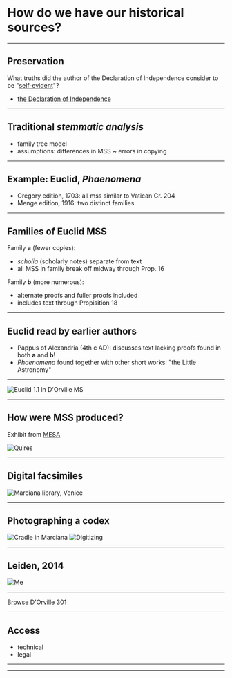 # How do we have our historical sources? #

---




## Preservation ##


What truths did the author of the Declaration of Independence consider to be  "[self-evident](http://beta.hpcc.uh.edu/tomcat/natarch/)"?

- [the Declaration of Independence][declInd]

[declInd]: http://beta.hpcc.uh.edu/tomcat/natarch/images?request=GetIIPMooViewer&urn=urn:cite:mid:natarchimgs.Declaration_Pg1of1_AC


--- 

## Traditional *stemmatic analysis* ##

- family tree model
- assumptions:  differences in MSS ~ errors in copying


---

## Example: Euclid, *Phaenomena* ##

- Gregory edition, 1703:  all mss similar to Vatican Gr. 204
- Menge edition, 1916:  two distinct families

---

## Families of Euclid MSS ##

Family **a** (fewer copies):  

- *scholia* (scholarly notes) separate from text
- all MSS in family break off midway through Prop. 16



Family **b** (more numerous):

- alternate proofs and fuller proofs included 
- includes text through Propisition 18

---

## Euclid read by earlier authors ##


- Pappus of Alexandria (4th c AD):  discusses text lacking proofs found in both **a** and **b**!
- *Phaenomena* found together with other short works:  "the Little Astronomy"

---

![Euclid 1.1 in D'Orville MS][7v-8r]

[7v-8r]:  http://beta.hpcc.uh.edu/fcgi-bin/iipsrv.fcgi?OBJ=IIP,1.0&FIF=/project/palimpsest/epistemepyramids/DOrv301/euc012.tif&RGN=0.013,0.0234,0.9649,0.9531&WID=9000&CVT=JPEG


---

## How were MSS produced? ##



Exhibit from   [MESA](http://www.mesa-medieval.org/print_exhibit/34)

![Quires][gather]

[gather]: http://2.bp.blogspot.com/-Hk7fjjlL7lw/TV1flCG7xPI/AAAAAAAAAKA/VFv0JKhllD8/s1600/mark-end-folios.jpg
--- 

## Digital facsimiles ##

![Marciana library, Venice](imgs/Biblioteca.jpg)


---

## Photographing a codex

![Cradle in Marciana](imgs/cradle-small.png) ![Digitizing](imgs/DigitizingEscorials.jpg)


---

## Leiden, 2014 ##


![Me](imgs/me-in-leiden.jpg)

----

[Browse D'Orville 301][browseDorv]

[browseDorv]: http://beta.hpcc.uh.edu/tomcat/episteme/browseimg?urn=urn:cite:episteme:dorv301img


---

## Access ##


- technical
- legal


----

----



